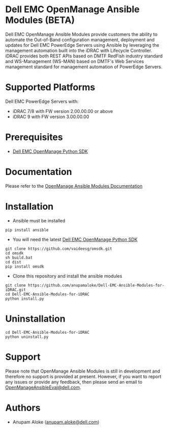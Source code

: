 # Dell EMC OpenManage Ansible Modules (BETA)

Dell EMC OpenManage Ansible Modules provide customers the ability to automate the Out-of-Band configuration management, deployment and updates for Dell EMC PowerEdge Servers using Ansible by leveraging the management automation built into the iDRAC with Lifecycle Controller. iDRAC provides both REST APIs based on DMTF RedFish industry standard and WS-Management (WS-MAN) based on DMTF's Web Services management standard for management automation of PowerEdge Servers.

# Supported Platforms
Dell EMC PowerEdge Servers with:
  * iDRAC 7/8 with FW version 2.00.00.00 or above
  * iDRAC 9 with FW version 3.00.00.00

# Prerequisites
  * [Dell EMC OpenManage Python SDK](https://github.com/vaideesg/omsdk)

# Documentation

Please refer to the [OpenManage Ansible Modules Documentation](docs/Dell-EMC-OpenManage-Ansible-Modules.md)

# Installation

  * Ansible must be installed

  ```
  pip install ansible
  ```

  * You will need the latest [Dell EMC OpenManage Python SDK](https://github.com/vaideesg/omsdk)
  ```
  git clone https://github.com/vaideesg/omsdk.git
  cd omsdk
  sh build.bat
  cd dist
  pip install omsdk
  ```

  * Clone this repository and install the ansible modules
  ```
  git clone https://github.com/anupamaloke/Dell-EMC-Ansible-Modules-for-iDRAC.git
  cd Dell-EMC-Ansible-Modules-for-iDRAC
  python install.py
  ```

# Uninstallation

```
cd Dell-EMC-Ansible-Modules-for-iDRAC
python uninstall.py
```

# Support
Please note that OpenManage Ansible Modules is still in development and therefore no support is provided at present. However, if you want to report any issues or provide any feedback, then please send an email to OpenManageAnsibleEval@dell.com.
 
# Authors
  * Anupam Aloke (anupam.aloke@dell.com)
